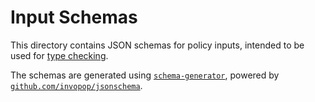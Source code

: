 # Input Schemas

This directory contains JSON schemas for policy inputs, intended to be used for [type checking](https://www.openpolicyagent.org/docs/latest/schemas/).

The schemas are generated using [`schema-generator`](../../tools/schema-generator), powered by [`github.com/invopop/jsonschema`](https://github.com/invopop/jsonschema).
